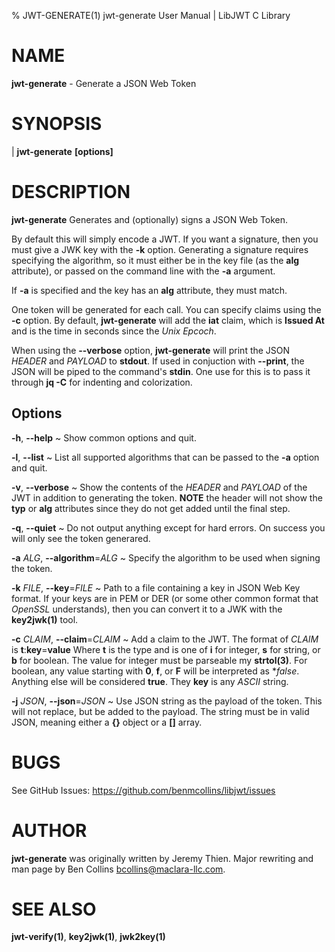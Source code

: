 % JWT-GENERATE(1) jwt-generate User Manual | LibJWT C Library

# NAME

**jwt-generate** - Generate a JSON Web Token

# SYNOPSIS

| **jwt-generate**  **\[options]**

# DESCRIPTION

**jwt-generate** Generates and (optionally) signs a JSON Web Token.

By default this will simply encode a JWT. If you want a signature, then
you must give a JWK key with the **-k** option. Generating a signature
requires specifying the algorithm, so it must either be in the key file
(as the **alg** attribute), or passed on the command line with the
**-a** argument.

If **-a** is specified and the key has an **alg** attribute, they must
match.

One token will be generated for each call. You can specify claims using the
**-c** option. By default, **jwt-generate** will add the **iat** claim, which
is **Issued At** and is the time in seconds since the *Unix Epcoch*.

When using the **\-\-verbose** option, **jwt-generate** will print the JSON
_HEADER_ and _PAYLOAD_ to **stdout**. If used in conjuction with **\-\-print**,
the JSON will be piped to the command's **stdin**. One use for this is to pass
it through **jq -C** for indenting and colorization.

## Options

**\-h**, **\-\-help**
  ~ Show common options and quit.

**\-l**, **\-\-list**
  ~ List all supported algorithms that can be passed to the **-a** option
  and quit.

**\-v**, **\-\-verbose**
  ~ Show the contents of the _HEADER_ and _PAYLOAD_ of the JWT in addition
  to generating the token. **NOTE** the header will not show the **typ** or
  **alg** attributes since they do not get added until the final step.

**\-q**, **\-\-quiet**
  ~ Do not output anything except for hard errors. On success you will only
  see the token generared.

**\-a** _ALG_, **\-\-algorithm**=_ALG_
  ~ Specify the algorithm to be used when signing the token.

**\-k** _FILE_, **\-\-key**=_FILE_
  ~ Path to a file containing a key in JSON Web Key format. If your keys are
  in PEM or DER (or some other common format that _OpenSSL_ understands), then
  you can convert it to a JWK with the **key2jwk(1)** tool.

**\-c** _CLAIM_, **\-\-claim**=_CLAIM_
  ~ Add a claim to the JWT. The format of _CLAIM_ is **t**:**key**=**value**
  Where **t** is the type and is one of **i** for integer, **s** for string,
  or **b** for boolean. The value for integer must be parseable my **strtol(3)**.
  For boolean, any value starting with **0**, **f**, or **F** will be interpreted
  as **false*. Anything else will be considered **true**. They **key** is any
  *ASCII* string.

**\-j** _JSON_, **\-\-json**=_JSON_
  ~ Use JSON string as the payload of the token. This will not replace, but be added
  to the payload. The string must be in valid JSON, meaning either a **{}** object
  or a **[]** array.

# BUGS

See GitHub Issues: <https://github.com/benmcollins/libjwt/issues>

# AUTHOR

**jwt-generate** was originally written by Jeremy Thien. Major rewriting and man
page by Ben Collins <bcollins@maclara-llc.com>.

# SEE ALSO

**jwt-verify(1)**, **key2jwk(1)**, **jwk2key(1)**
